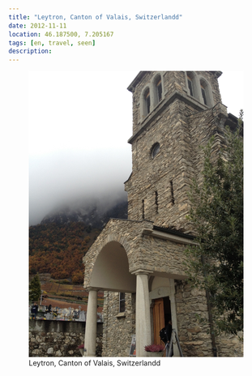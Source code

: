 ```yaml
---
title: "‎⁨Leytron⁩, ⁨Canton of Valais⁩, ⁨Switzerland⁩d"
date: 2012-11-11
location: 46.187500, 7.205167
tags: [en, travel, seen]
description: 
---
```


<figure>
  <img src="/assets/img/2012-11-11-leytron-canton-of-valais-switzerland-d.jpeg" alt="‎⁨Leytron⁩, ⁨Canton of Valais⁩, ⁨Switzerland⁩d">
  <figcaption>‎⁨Leytron⁩, ⁨Canton of Valais⁩, ⁨Switzerland⁩d</figcaption>
</figure>
